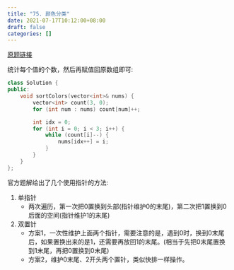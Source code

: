 ```yaml
---
title: "75. 颜色分类"
date: 2021-07-17T10:12:00+08:00
draft: false
categories: []
---
```


[原题链接](https://leetcode-cn.com/problems/sort-colors/)

统计每个值的个数，然后再赋值回原数组即可:

```cpp
class Solution {
public:
    void sortColors(vector<int>& nums) {
        vector<int> count(3, 0);
        for (int num : nums) count[num]++;

        int idx = 0;
        for (int i = 0; i < 3; i++) {
            while (count[i]--) {
                nums[idx++] = i;
            }
        }
    }
};
```

官方题解给出了几个使用指针的方法:
1. 单指针
    + 两次遍历，第一次把0置换到头部(指针维护0的末尾)，第二次把1置换到0后面的空间(指针维护1的末尾)
2. 双置针
    + 方案1，一次性维护上面两个指针，需要注意的是，遇到0时，换到0末尾后，如果置换出来的是1，还需要再放回1的末尾。(相当于先把0末尾置换到1末尾，再把0置换到0末尾)
    + 方案2，维护0末尾、2开头两个置针，类似快排一样操作。

